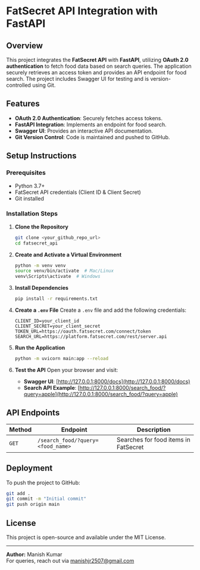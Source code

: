 # FatSecret API Integration with FastAPI

## Overview
This project integrates the **FatSecret API** with **FastAPI**, utilizing **OAuth 2.0 authentication** to fetch food data based on search queries. The application securely retrieves an access token and provides an API endpoint for food search. The project includes Swagger UI for testing and is version-controlled using Git.

## Features
- **OAuth 2.0 Authentication**: Securely fetches access tokens.
- **FastAPI Integration**: Implements an endpoint for food search.
- **Swagger UI**: Provides an interactive API documentation.
- **Git Version Control**: Code is maintained and pushed to GitHub.

## Setup Instructions

### Prerequisites
- Python 3.7+
- FatSecret API credentials (Client ID & Client Secret)
- Git installed

### Installation Steps

1. **Clone the Repository**
   ```sh
   git clone <your_github_repo_url>
   cd fatsecret_api
   ```

2. **Create and Activate a Virtual Environment**
   ```sh
   python -m venv venv
   source venv/bin/activate  # Mac/Linux
   venv\Scripts\activate  # Windows
   ```

3. **Install Dependencies**
   ```sh
   pip install -r requirements.txt
   ```

4. **Create a `.env` File**
   Create a `.env` file and add the following credentials:
   ```env
   CLIENT_ID=your_client_id
   CLIENT_SECRET=your_client_secret
   TOKEN_URL=https://oauth.fatsecret.com/connect/token
   SEARCH_URL=https://platform.fatsecret.com/rest/server.api
   ```

5. **Run the Application**
   ```sh
   python -m uvicorn main:app --reload
   ```

6. **Test the API**
   Open your browser and visit:
   - **Swagger UI**: [http://127.0.0.1:8000/docs](http://127.0.0.1:8000/docs)
   - **Search API Example**: [http://127.0.0.1:8000/search_food/?query=apple](http://127.0.0.1:8000/search_food/?query=apple)

## API Endpoints
| Method | Endpoint | Description |
|--------|----------|-------------|
| `GET`  | `/search_food/?query=<food_name>` | Searches for food items in FatSecret |

## Deployment
To push the project to GitHub:
```sh
git add .
git commit -m "Initial commit"
git push origin main
```

## License
This project is open-source and available under the MIT License.

---
**Author:** Manish Kumar  
For queries, reach out via [manishjr2507@gmail.com](mailto:manishjr2507@gmail.com)

